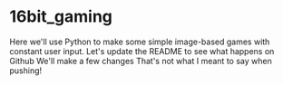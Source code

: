 # 16bit_gaming
Here we'll use Python to make some simple image-based games with constant user input.
Let's update the README to see what happens on Github
We'll make a few changes
That's not what I meant to say when pushing!